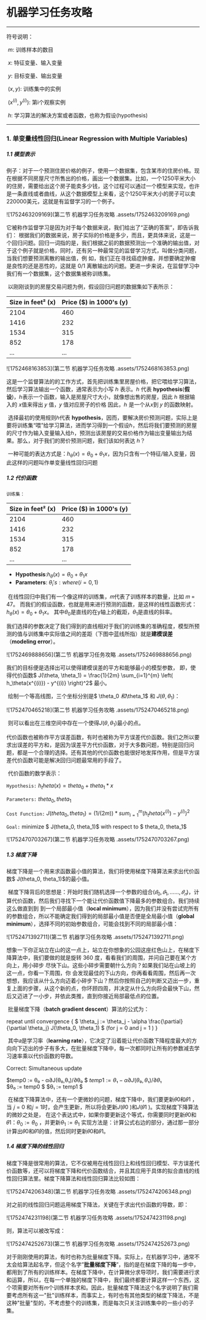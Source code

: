 # 机器学习任务攻略

---

符号说明：

​	$m$: 训练样本的数目

​	$x$: 特征变量、输入变量

​	$y$: 目标变量、输出变量

​	$(x,y)$: 训练集中的实例

​	$(x^{(i)}, y^{(i)})$: 第i个观察实例

​	$h$: 学习算法的解决方案或者函数，也称为假设(hypothesis)

---

### 1. 单变量线性回归(Linear Regression with Multiple Variables)

##### 1.1 模型表示

​	例子：对于一个预测住房价格的例子，使用一个数据集，包含某市的住房价格。现在根据不同房屋尺寸所售出的价格，画出一个数据集。比如，一个1250平米大小的住房，需要给出这个房子能卖多少钱，这个过程可以通过一个模型来实现，也许是一条直线或者曲线，从这个数据模型上来看，这个1250平米大小的房子可以卖220000美元，这就是有监督学习的一个例子。

![1752463209169](第二节 机器学习任务攻略 .assets/1752463209169.png)

它被称作监督学习是因为对于每个数据来说，我们给出了“正确的答案”，即告诉我们： 根据我们的数据来说，房子实际的价格是多少，而且，更具体来说，这是一个回归问题。回归一词指的是，我们根据之前的数据预测出一个准确的输出值，对于这个例子就是价格，同时，还有另一种最常见的监督学习方式，叫做分类问题，当我们想要预测离散的输出值，例 如，我们正在寻找癌症肿瘤，并想要确定肿瘤是良性的还是恶性的，这就是 0/1 离散输出的问题。更进一步来说，在监督学习中我们有一个数据集，这个数据集被称训练集。 

​		以刚刚谈到的房屋交易问题为例，假设回归问题的数据集如下表所示：

| Size in feet² (x) | Price ($) in 1000's (y) |
| ----------------- | ----------------------- |
| 2104              | 460                     |
| 1416              | 232                     |
| 1534              | 315                     |
| 852               | 178                     |
| ...               | ...                     |

![1752468163853](第二节 机器学习任务攻略 .assets/1752468163853.png)

这是一个监督算法的的工作方式，首先把训练集里房屋价格，把它喂给学习算法，然后学习算法输出一个函数，通常表示为小写 ℎ 表示。ℎ 代表 **hypothesis**(**假设**)，ℎ表示一个函数，输入是房屋尺寸大小，就像想出售的房屋，因此 ℎ 根据输入的 𝑥值来得出 𝑦 值，𝑦 值对应房子的价格 因此，ℎ 是一个从𝑥到 𝑦 的函数映射。 

​		选择最初的使用规则ℎ代表 **hypothesis**，因而，要解决房价预测问题，实际上是要将训练集“喂”给学习算法，进而学习得到一个假设ℎ，然后将我们要预测的房屋的尺寸作为输入变量输入给ℎ，预测出该房屋的交易价格作为输出变量输出为结果。那么，对于我们的房价预测问题，我们该如何表达 ℎ？ 

​		一种可能的表达方式是：$h_\theta(x) = \theta_0 + \theta_1 x$，因为只含有一个特征/输入变量，因此这样的问题叫作单变量线性回归问题

##### 1.2 代价函数

`训练集：`

| Size in feet² (x) | Price ($) in 1000's (y) |
| ----------------- | ----------------------- |
| 2104              | 460                     |
| 1416              | 232                     |
| 1534              | 315                     |
| 852               | 178                     |
| ...               | ...                     |

- **Hypothesis**:$h_\theta(x) = \theta_0 + \theta_1 x$
- **Parameters**: $\theta_i's: where (i = 0, 1)$

​		在线性回归中我们有一个像这样的训练集，𝑚代表了训练样本的数量，比如 𝑚 = 47。 而我们的假设函数，也就是用来进行预测的函数，是这样的线性函数形式：$h_\theta(x) = \theta_0 + \theta_1 x$。 其中$\theta_0$是直线的在y轴上的截距，$\theta_1$是直线的斜率。

​		我们选择的参数决定了我们得到的直线相对于我们的训练集的准确程度，模型所预测的值与训练集中实际值之间的差距（下图中蓝线所指）就是**建模误差**（**modeling error**）。 

![1752469888656](第二节 机器学习任务攻略 .assets/1752469888656.png)

我们的目标便是选择出可以使得建模误差的平方和能够最小的模型参数， 即，使得代价函数$ J(\theta, \theta_1) = \frac{1}{2m} \sum_{i=1}^{m} \left( h_\theta(x^{(i)}) - y^{(i)} \right)^2$ 最小。

​		绘制一个等高线图，三个坐标分别是$ \theta_0 $和$\theta_1$ 和 $J(\theta, \theta_1)$：

![1752470465218](第二节 机器学习任务攻略 .assets/1752470465218.png)

​		则可以看出在三维空间中存在一个使得$J(\theta, \theta_1)$最小的点。

​		代价函数也被称作平方误差函数，有时也被称为平方误差代价函数。我们之所以要求出误差的平方和，是因为误差平方代价函数，对于大多数问题，特别是回归问题，都是一个合理的选择。还有其他的代价函数也能很好地发挥作用，但是平方误差代价函数可能是解决回归问题最常用的手段了。

​		代价函数的数学表示：

`Hypothesis:`
    $h_theta(x) = theta_0 + theta_1 * x$

`Parameters:`
    $theta_0, theta_1$

`Cost Function:`
    $J(theta_0, theta_1) = (1 / (2m)) * sum_{i=1}^{m} (h_theta(x^(i)) - y^(i))^2$

`Goal:`
    minimize $ J(theta_0, theta_1)$  with  respect  to $ theta_0, theta_1$

![1752470703267](第二节 机器学习任务攻略 .assets/1752470703267.png)

##### 1.3 梯度下降

​		梯度下降是一个用来求函数最小值的算法，我们将使用梯度下降算法来求出代价函数$ J(theta_0, theta_1)$的最小值。 

​		梯度下降背后的思想是：开始时我们随机选择一个参数的组合$(𝜃_0, 𝜃_1, . . . . . . , 𝜃_𝑛 )$，计算代价函数，然后我们寻找下一个能让代价函数值下降最多的参数组合。我们持续这么做直到到 到一个局部最小值（**local minimum**），因为我们并没有尝试完所有的参数组合，所以不能确定我们得到的局部最小值是否便是全局最小值（**global minimum**），选择不同的初始参数组合，可能会找到不同的局部最小值：

![1752471392711](第二节 机器学习任务攻略 .assets/1752471392711.png)

​		想象一下你正站立在山的这一点上，站立在你想象的公园这座红色山上，在梯度下降算法中，我们要做的就是旋转 360 度，看看我们的周围，并问自己要在某个方向上，用小碎步 尽快下山。这些小碎步需要朝什么方向？如果我们站在山坡上的这一点，你看一下周围，你 会发现最佳的下山方向，你再看看周围，然后再一次想想，我应该从什么方向迈着小碎步下山？然后你按照自己的判断又迈出一步，重复上面的步骤，从这个新的点，你环顾四周，并决定从什么方向将会最快下山，然后又迈进了一小步，并依此类推，直到你接近局部最低点的位置。 

​		批量梯度下降（**batch gradient descent**）算法的公式为：

repeat until convergence {
  $ \theta_j := \theta_j - \alpha \frac{\partial}{\partial \theta_j} J(\theta_0, \theta_1) $  (for  j = 0 and j = 1 )
}​

​		其中𝑎是学习率（**learning rate**），它决定了沿着能让代价函数下降程度最大的方向向下迈出的步子有多大，在批量梯度下降中，每一次都同时让所有的参数减去学习速率乘以代价函数的导数。

Correct: Simultaneous update

$temp0 := θ₀ - α∂J(θ₀,θ₁)/∂θ₀  $
$temp1 := θ₁ - α∂J(θ₀,θ₁)/∂θ₁$  
$θ₀ := temp0  $
$θ₁ := temp1   $

​		在梯度下降算法中，还有一个更微妙的问题，梯度下降中，我们要更新𝜃0和𝜃1 ，当 𝑗 = 0 和𝑗 = 1时，会产生更新，所以将会更新𝐽(𝜃0 )和𝐽(𝜃1 )。实现梯度下降算法的微妙之处是， 在这个表达式中，如果你要更新这个等式，你需要同时更新𝜃0和𝜃1：$\theta_0 := \theta_0$ ，并更新$\theta_1 := \theta_1$ 实现方法是：计算公式右边的部分，通过那一部分计算出𝜃0和𝜃1的值，然后同时更新𝜃0和𝜃1。 

##### 1.4 梯度下降的线性回归

​		梯度下降是很常用的算法，它不仅被用在线性回归上和线性回归模型、平方误差代价函数等，还可以将梯度下降和代价函数结合，并且其应用于具体的拟合直线的线性回归算法里。梯度下降算法和线性回归算法比较如图：

![1752474206348](第二节 机器学习任务攻略 .assets/1752474206348.png)

对之前的线性回归问题运用梯度下降法，关键在于求出代价函数的导数，即：

![1752474231198](第二节 机器学习任务攻略 .assets/1752474231198.png)

则，算法可以被改写成：

![1752474252673](第二节 机器学习任务攻略 .assets/1752474252673.png)

对于刚刚使用的算法，有时也称为批量梯度下降。实际上，在机器学习中，通常不太会给算法起名字，但这个名字”**批量梯度下降**”，指的是在梯度下降的每一步中，都用到了所有的训练样本。在梯度下降中，在计算微分求导项时，我们需要进行求和运算，所以，在每一个单独的梯度下降中，我们最终都要计算这样一个东西，这个项需要对所有𝑚个训练样本求和。因此，批量梯度下降法这个名字说明了我们需要考虑所有这一"批"训练样本，而事实上，有时也有其他类型的梯度下降法，不是这种"批量"型的，不考虑整个的训练集，而是每次只关注训练集中的一些小的子集。

